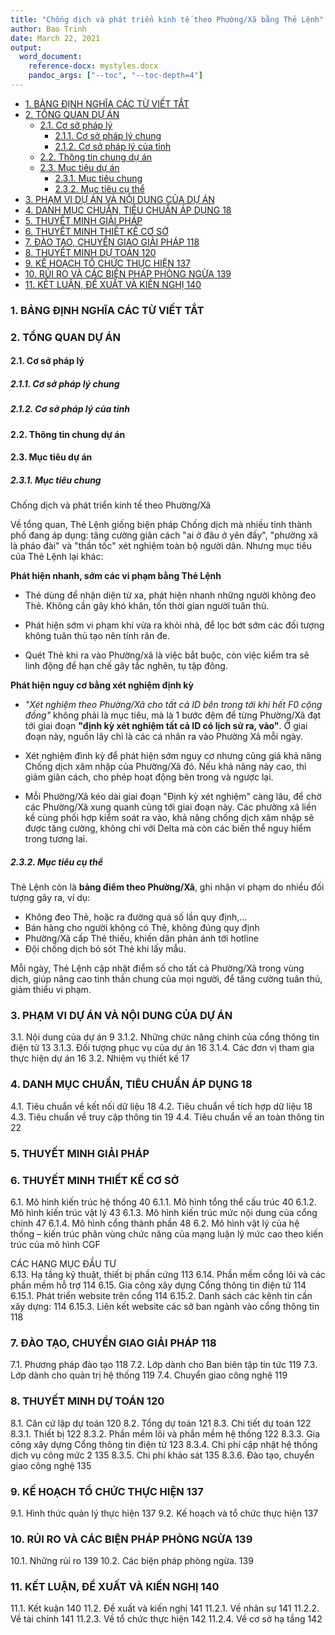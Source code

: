 ```yaml
---
title: "Chống dịch và phát triển kinh tế theo Phường/Xã bằng Thẻ Lệnh"
author: Bao Trinh 
date: March 22, 2021
output: 
  word_document: 
    reference-docx: mystyles.docx
    pandoc_args: ["--toc", "--toc-depth=4"]
---                        
```



<!-- @import "[TOC]" {cmd="toc" depthFrom=1 depthTo=6 orderedList=false} -->

<!-- code_chunk_output -->

- [1.	BẢNG ĐỊNH NGHĨA CÁC TỪ VIẾT TẮT](#1bảng-định-nghĩa-các-từ-viết-tắt)
- [2.	TỔNG QUAN DỰ ÁN](#2tổng-quan-dự-án)
  - [2.1.	Cơ sở pháp lý](#21cơ-sở-pháp-lý)
    - [2.1.1.	Cơ sở pháp lý chung](#211cơ-sở-pháp-lý-chung)
    - [2.1.2.	Cơ sở pháp lý của tỉnh](#212cơ-sở-pháp-lý-của-tỉnh)
  - [2.2.	Thông tin chung dự án](#22thông-tin-chung-dự-án)
  - [2.3.	Mục tiêu dự án](#23mục-tiêu-dự-án)
    - [2.3.1.	Mục tiêu chung](#231mục-tiêu-chung)
    - [2.3.2.	Mục tiêu cụ thể](#232mục-tiêu-cụ-thể)
- [3.	PHẠM VI DỰ ÁN VÀ NỘI DUNG CỦA DỰ ÁN](#3phạm-vi-dự-án-và-nội-dung-của-dự-án)
- [4.	DANH MỤC  CHUẨN, TIÊU CHUẨN ÁP DỤNG	18](#4danh-mục-chuẩn-tiêu-chuẩn-áp-dụng18)
- [5.	THUYẾT MINH GIẢI PHÁP](#5thuyết-minh-giải-pháp)
- [6.	THUYẾT MINH THIẾT KẾ CƠ SỞ](#6thuyết-minh-thiết-kế-cơ-sở)
- [7.	ĐÀO TẠO, CHUYỂN GIAO GIẢI PHÁP	118](#7đào-tạo-chuyển-giao-giải-pháp118)
- [8.	THUYẾT MINH DỰ TOÁN	120](#8thuyết-minh-dự-toán120)
- [9.	KẾ HOẠCH TỔ CHỨC THỰC HIỆN	137](#9kế-hoạch-tổ-chức-thực-hiện137)
- [10.	RỦI RO VÀ CÁC BIỆN PHÁP PHÒNG NGỪA	139](#10rủi-ro-và-các-biện-pháp-phòng-ngừa139)
- [11.	KẾT LUẬN, ĐỀ XUẤT VÀ KIẾN NGHỊ	140](#11kết-luận-đề-xuất-và-kiến-nghị140)

<!-- /code_chunk_output -->


### 1.	BẢNG ĐỊNH NGHĨA CÁC TỪ VIẾT TẮT	

### 2.	TỔNG QUAN DỰ ÁN	
#### 2.1.	Cơ sở pháp lý	

##### 2.1.1.	Cơ sở pháp lý chung	
##### 2.1.2.	Cơ sở pháp lý của tỉnh	

#### 2.2.	Thông tin chung dự án	

#### 2.3.	Mục tiêu dự án	

##### 2.3.1.	Mục tiêu chung	

Chống dịch và phát triển kinh tế theo Phường/Xã

Về tổng quan, Thẻ Lệnh giống biện pháp Chống dịch mà nhiều tỉnh thành phố đang áp dụng: tăng cường giãn cách "ai ở đâu ở yên đấy", "phường xã là pháo đài" và "thần tốc" xét nghiệm toàn bộ người dân. Nhưng mục tiêu của Thẻ Lệnh lại khác: 

**Phát hiện nhanh, sớm các vi phạm bằng Thẻ Lệnh**
- Thẻ dùng để nhận diện từ xa, phát hiện nhanh những người không đeo Thẻ. Không cần gây khó khăn, tốn thời gian người tuân thủ. 

- Phát hiện sớm vi phạm khi vừa ra khỏi nhà, để lọc bớt sớm các đối tượng không tuân thủ tạo nên tính răn đe.  

- Quét Thẻ khi ra vào Phường/xã là việc bắt buộc, còn việc kiểm tra sẽ linh động để hạn chế gây tắc nghẽn, tụ tập đông. 

**Phát hiện nguy cơ bằng xét nghiệm định kỳ**
- *"Xét nghiệm theo Phường/Xã cho tất cả ID bên trong tới khi hết F0 cộng đồng"* không phải là mục tiêu, mà là 1 bước đệm để từng Phường/Xã đạt tới giai đoạn  **"định kỳ xét nghiệm tất cả ID có lịch sử ra, vào"**. Ở giai đoạn này,  nguồn lây chỉ là các cá nhân ra vào Phường Xã mỗi ngày. 

- Xét nghiệm đình kỳ để phát hiện sớm nguy cơ nhưng cũng giá khả năng Chống dịch xâm nhập của Phường/Xã đó. Nếu khả năng này cao, thì giảm giãn cách, cho phép hoạt động bên trong và ngược lại. 

- Mỗi Phường/Xã kéo dài giai đoạn "Định kỳ xét nghiệm" càng lâu, để chờ các Phường/Xã xung quanh cùng tới giai đoạn này. Các phường xã liền kề cùng phối hợp kiểm soát ra vào, khả năng chống dịch xâm nhập sẽ được tăng cường, không chỉ với Delta mà còn các biến thể nguy hiểm trong tương lai.

##### 2.3.2.	Mục tiêu cụ thể	

Thẻ Lệnh còn là **bảng điểm theo Phường/Xã**, ghi nhận vi phạm do nhiều đối tượng gây ra, ví dụ: 

- Không đeo Thẻ, hoặc ra đường quá số lần quy định,...
- Bán hàng cho người không có Thẻ, không đúng quy định
- Phường/Xã cấp Thẻ thiếu, khiến dân phản ánh tới hotline
- Đội chống dịch bỏ sót Thẻ khi lấy mẫu. 

Mỗi ngày, Thẻ Lệnh cập nhật điểm số cho tất cả Phường/Xã trong vùng dịch, giúp nâng cao tinh thần chung của mọi người, để tăng cường tuân thủ, giảm thiểu vi phạm. 

### 3.	PHẠM VI DỰ ÁN VÀ NỘI DUNG CỦA DỰ ÁN	

3.1.	Nội dung của dự án	9
3.1.2.	Những chức năng chính của cổng thông tin điện tử	13
3.1.3.	Đối tượng phục vụ của dự án	16
3.1.4.	Các đơn vị tham gia thực hiện dự án	16
3.2.	Nhiệm vụ thiết kế	17

### 4.	DANH MỤC  CHUẨN, TIÊU CHUẨN ÁP DỤNG	18
4.1.	Tiêu chuẩn về kết nối dữ liệu	18
4.2.	Tiêu chuẩn về tích hợp dữ liệu	18
4.3.	Tiêu chuẩn về truy cập thông tin	19
4.4.	Tiêu chuẩn về an toàn thông tin	22

### 5.	THUYẾT MINH GIẢI PHÁP


### 6.	THUYẾT MINH THIẾT KẾ CƠ SỞ

6.1.	Mô hình kiến trúc hệ thống	40
6.1.1.	Mô hình tổng thể cấu trúc	40
6.1.2.	Mô hình kiến trúc vật lý	43
6.1.3.	Mô hình kiến trúc mức nội dung của cổng chính	47
6.1.4.	Mô hình cổng thành phần	48
6.2.	Mô hình vật lý của hệ thống – kiến trúc phân vùng chức năng của mạng luận lý mức cao theo kiến trúc của mô hình CGF	

 CÁC HẠNG MỤC ĐẦU TƯ	
6.13.	Hạ tầng kỹ thuật, thiết bị phần cứng	113
6.14.	Phần mềm cổng lõi và các phần mềm hỗ trợ	114
6.15.	Gia công xây dựng Cổng thông tin điện tử	114
6.15.1.	Phát triển website trên cổng	114
6.15.2.	Danh sách các kênh tin cần xây dựng:	114
6.15.3.	Liên kết website các sở ban ngành vào cổng thông tin	118

### 7.	ĐÀO TẠO, CHUYỂN GIAO GIẢI PHÁP	118

7.1.	Phương pháp đào tạo	118
7.2.	Lớp dành cho Ban biên tập tin tức	119
7.3.	Lớp dành cho quản trị hệ thống	119
7.4.	Chuyển giao công nghệ	119

### 8.	THUYẾT MINH DỰ TOÁN	120

8.1.	Căn cứ lập dự toán	120
8.2.	Tổng dự toán	121
8.3.	Chi tiết dự toán	122
8.3.1.	Thiết bị	122
8.3.2.	Phần mềm lõi và phần mềm hệ thống	122
8.3.3.	Gia công xây dựng Cổng thông tin điện tử	123
8.3.4.	Chi phí cập nhật hệ thống dịch vụ công mức 2	135
8.3.5.	Chi phí khảo sát	135
8.3.6.	Đào tạo, chuyển giao công nghệ	135

### 9.	KẾ HOẠCH TỔ CHỨC THỰC HIỆN	137

9.1.	Hình thức quản lý thực hiện	137
9.2.	Kế hoạch và tổ chức thực hiện	137

### 10.	RỦI RO VÀ CÁC BIỆN PHÁP PHÒNG NGỪA	139

10.1.	Những rủi ro	139
10.2.	Các biện pháp phòng ngừa.	139

### 11.	KẾT LUẬN, ĐỀ XUẤT VÀ KIẾN NGHỊ	140
11.1.	Kết kuận	140
11.2.	Đề xuất và kiến nghị	141
11.2.1.	Về nhân sự	141
11.2.2.	Về tài chính	141
11.2.3.	Về tổ chức thực hiện	142
11.2.4.	Về cơ sở hạ tầng	142
 


